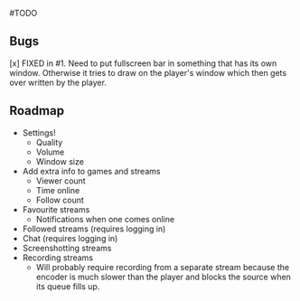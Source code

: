 #TODO

## Bugs
[x] FIXED in #1. Need to put fullscreen bar in something that has its own window. Otherwise it tries to draw on the player's window which then gets over written by the player. 

## Roadmap
* Settings!
  * Quality
  * Volume
  * Window size
* Add extra info to games and streams
  * Viewer count
  * Time online
  * Follow count
* Favourite streams
  * Notifications when one comes online
* Followed streams (requires logging in)
* Chat (requires logging in)
* Screenshotting streams
* Recording streams
  * Will probably require recording from a separate stream because the encoder is much slower than the player and blocks the source when its queue fills up.
  

